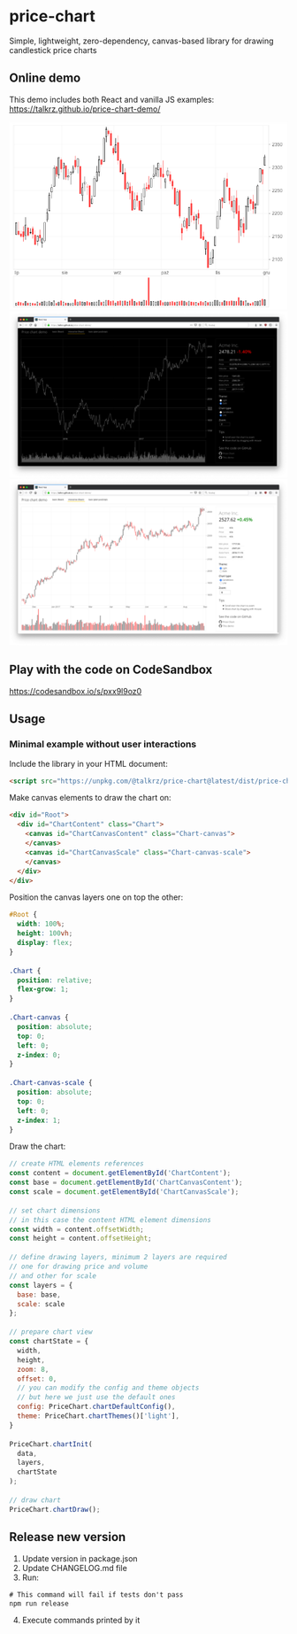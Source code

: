 # price-chart

Simple, lightweight, zero-dependency, canvas-based library for drawing candlestick price charts

## Online demo

This demo includes both React and vanilla JS examples:
https://talkrz.github.io/price-chart-demo/

![Screenshot](docs/screenshot.png)
![Screenshot](docs/screenshot2.png)
![Screenshot](docs/screenshot3.png)

## Play with the code on CodeSandbox
https://codesandbox.io/s/pxx9l9oz0

## Usage

### Minimal example without user interactions

Include the library in your HTML document:
```html
<script src="https://unpkg.com/@talkrz/price-chart@latest/dist/price-chart-umd.min.js"></script>
```

Make canvas elements to draw the chart on:
```html
<div id="Root">
  <div id="ChartContent" class="Chart">
    <canvas id="ChartCanvasContent" class="Chart-canvas">
    </canvas>
    <canvas id="ChartCanvasScale" class="Chart-canvas-scale">
    </canvas>
  </div>
</div>
```

Position the canvas layers one on top the other:
```css
#Root {
  width: 100%;
  height: 100vh;
  display: flex;
}

.Chart {
  position: relative;
  flex-grow: 1;
}

.Chart-canvas {
  position: absolute;
  top: 0;
  left: 0;
  z-index: 0;
}

.Chart-canvas-scale {
  position: absolute;
  top: 0;
  left: 0;
  z-index: 1;
}
```

Draw the chart:
```javascript
// create HTML elements references
const content = document.getElementById('ChartContent');
const base = document.getElementById('ChartCanvasContent');
const scale = document.getElementById('ChartCanvasScale');

// set chart dimensions
// in this case the content HTML element dimensions
const width = content.offsetWidth;
const height = content.offsetHeight;

// define drawing layers, minimum 2 layers are required
// one for drawing price and volume
// and other for scale
const layers = {
  base: base,
  scale: scale
};

// prepare chart view
const chartState = {
  width,
  height,
  zoom: 8,
  offset: 0,
  // you can modify the config and theme objects
  // but here we just use the default ones
  config: PriceChart.chartDefaultConfig(),
  theme: PriceChart.chartThemes()['light'],
}

PriceChart.chartInit(
  data,
  layers,
  chartState
);

// draw chart
PriceChart.chartDraw();
```

## Release new version

1. Update version in package.json
2. Update CHANGELOG.md file
3. Run:
  ```
  # This command will fail if tests don't pass
  npm run release
  ```
4. Execute commands printed by it
